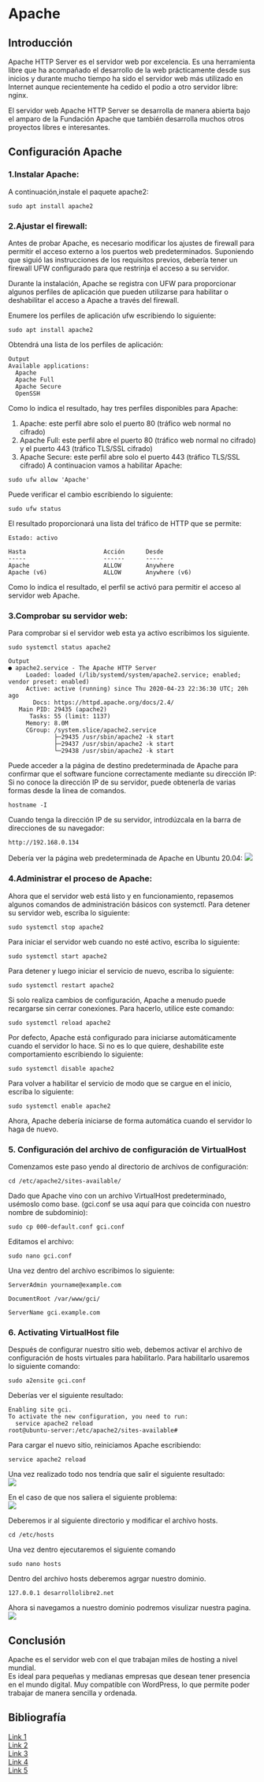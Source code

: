 # Apache

## Introducción

Apache HTTP Server es el servidor web por excelencia. Es una herramienta libre que ha acompañado el desarrollo de la web prácticamente desde sus inicios y durante mucho tiempo ha sido el servidor web más utilizado en Internet aunque recientemente ha cedido el podio a otro servidor libre: nginx.

El servidor web Apache HTTP Server se desarrolla de manera abierta bajo el amparo de la Fundación Apache que también desarrolla muchos otros proyectos libres e interesantes.

## Configuración Apache

### 1.Instalar Apache:  
A continuación,instale el paquete apache2:
```
sudo apt install apache2
```
### 2.Ajustar el firewall:  
Antes de probar Apache, es necesario modificar los ajustes de firewall para permitir el acceso externo a los puertos web predeterminados. Suponiendo que siguió las instrucciones de los requisitos previos, debería tener un firewall UFW configurado para que restrinja el acceso a su servidor.

Durante la instalación, Apache se registra con UFW para proporcionar algunos perfiles de aplicación que pueden utilizarse para habilitar o deshabilitar el acceso a Apache a través del firewall.

Enumere los perfiles de aplicación ufw escribiendo lo siguiente:
```
sudo apt install apache2
```
Obtendrá una lista de los perfiles de aplicación:
```
Output
Available applications:
  Apache
  Apache Full
  Apache Secure
  OpenSSH
```
Como lo indica el resultado, hay tres perfiles disponibles para Apache:
1. Apache: este perfil abre solo el puerto 80 (tráfico web normal no cifrado)
2. Apache Full: este perfil abre el puerto 80 (tráfico web normal no cifrado) y el puerto 443 (tráfico TLS/SSL cifrado)
3. Apache Secure: este perfil abre solo el puerto 443 (tráfico TLS/SSL cifrado)
A continuacion vamos a habilitar Apache:
```
sudo ufw allow 'Apache'
```
Puede verificar el cambio escribiendo lo siguiente:
```
sudo ufw status
```
El resultado proporcionará una lista del tráfico de HTTP que se permite:
```
Estado: activo

Hasta                      Acción      Desde
-----                      ------      -----
Apache                     ALLOW       Anywhere                  
Apache (v6)                ALLOW       Anywhere (v6)
```
Como lo indica el resultado, el perfil se activó para permitir el acceso al servidor web Apache.
### 3.Comprobar su servidor web:
Para comprobar si el servidor web esta ya activo escribimos los siguiente.
```
sudo systemctl status apache2
```
```
Output
● apache2.service - The Apache HTTP Server
     Loaded: loaded (/lib/systemd/system/apache2.service; enabled; vendor preset: enabled)
     Active: active (running) since Thu 2020-04-23 22:36:30 UTC; 20h ago
       Docs: https://httpd.apache.org/docs/2.4/
   Main PID: 29435 (apache2)
      Tasks: 55 (limit: 1137)
     Memory: 8.0M
     CGroup: /system.slice/apache2.service
             ├─29435 /usr/sbin/apache2 -k start
             ├─29437 /usr/sbin/apache2 -k start
             └─29438 /usr/sbin/apache2 -k start
```
Puede acceder a la página de destino predeterminada de Apache para confirmar que el software funcione correctamente mediante su dirección IP: Si no conoce la dirección IP de su servidor, puede obtenerla de varias formas desde la línea de comandos.

```
hostname -I
```
Cuando tenga la dirección IP de su servidor, introdúzcala en la barra de direcciones de su navegador:
```
http://192.168.0.134
```
Debería ver la página web predeterminada de Apache en Ubuntu 20.04:
![](https://assets.digitalocean.com/articles/how-to-install-lamp-ubuntu-16/small_apache_default.png)
### 4.Administrar el proceso de Apache:
Ahora que el servidor web está listo y en funcionamiento, repasemos algunos comandos de administración básicos con systemctl.
Para detener su servidor web, escriba lo siguiente:
```
sudo systemctl stop apache2
```
Para iniciar el servidor web cuando no esté activo, escriba lo siguiente:
```
sudo systemctl start apache2
```
Para detener y luego iniciar el servicio de nuevo, escriba lo siguiente:
```
sudo systemctl restart apache2
```
Si solo realiza cambios de configuración, Apache a menudo puede recargarse sin cerrar conexiones. Para hacerlo, utilice este comando:

```
sudo systemctl reload apache2
```
Por defecto, Apache está configurado para iniciarse automáticamente cuando el servidor lo hace. Si no es lo que quiere, deshabilite este comportamiento escribiendo lo siguiente:

```
sudo systemctl disable apache2
```
Para volver a habilitar el servicio de modo que se cargue en el inicio, escriba lo siguiente:
```
sudo systemctl enable apache2
```
Ahora, Apache debería iniciarse de forma automática cuando el servidor lo haga de nuevo.

### 5. Configuración del archivo de configuración de VirtualHost

Comenzamos este paso yendo al directorio de archivos de configuración:
```
cd /etc/apache2/sites-available/
```
Dado que Apache vino con un archivo VirtualHost predeterminado, usémoslo como base. (gci.conf se usa aquí para que coincida con nuestro nombre de subdominio):
```
sudo cp 000-default.conf gci.conf
```
Editamos el archivo:
```
sudo nano gci.conf
```
Una vez dentro del archivo escribimos lo siguiente:
```
ServerAdmin yourname@example.com
```
```
DocumentRoot /var/www/gci/
```
```
ServerName gci.example.com
```

### 6. Activating VirtualHost file
Después de configurar nuestro sitio web, debemos activar el archivo de configuración de hosts virtuales para habilitarlo.
Para habilitarlo usaremos lo siguiente comando:
```
sudo a2ensite gci.conf
```
Deberías ver el siguiente resultado:
```
Enabling site gci.
To activate the new configuration, you need to run:
  service apache2 reload
root@ubuntu-server:/etc/apache2/sites-available#
```
Para cargar el nuevo sitio, reiniciamos Apache escribiendo:
```
service apache2 reload
```
Una vez realizado todo nos tendría que salir el siguiente resultado:  
![](https://ubuntucommunity.s3.dualstack.us-east-2.amazonaws.com/original/2X/7/7d6944922296826f70f27ec9b5eff67bd7f46158.png)

En el caso de que nos saliera el siguiente problema:  
![](https://www.desarrollolibre.net/public/images/example/apache/sitio-caido.png?ezimgfmt=rs:300x225/rscb1/ng:webp/ngcb1)

Deberemos ir al siguiente directorio y modificar el archivo hosts.
```
cd /etc/hosts
```
Una vez dentro ejecutaremos el siguiente comando
```
sudo nano hosts
```
Dentro del archivo hosts deberemos agrgar nuestro dominio.
```
127.0.0.1 desarrollolibre2.net
```
Ahora si navegamos a nuestro dominio podremos visulizar nuestra pagina.  
![](https://www.desarrollolibre.net/public/images/example/apache/sitio-activo.png?ezimgfmt=rs:300x286/rscb1/ng:webp/ngcb1)

## Conclusión
Apache es el servidor web con el que trabajan miles de hosting a nivel mundial.  
Es ideal para pequeñas y medianas empresas que desean tener presencia en el mundo digital. Muy compatible con WordPress, lo que permite poder trabajar de manera sencilla y ordenada.

## Bibliografía
[Link 1](https://www.digitalocean.com/community/tutorials/how-to-install-the-apache-web-server-on-ubuntu-20-04-es)  
[Link 2](https://ubuntu.com/tutorials/install-and-configure-apache#1-overview)  
[Link 3](https://www.desarrollolibre.net/blog/apache/que-son-y-como-emplear-los-virtualhost-en-apache)  
[Link 4](https://www.neolo.com/blog/que-es-apache-y-como-funciona-este-servidor.php)  
[Link 5](https://elpuig.xeill.net/Members/vcarceler/articulos/introduccion-a-apache-http-server)  


